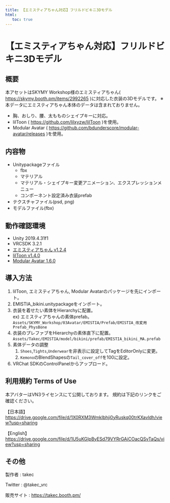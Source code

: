 ```yaml
---
title: 【エミスティアちゃん対応】フリルドビキニ3Dモデル
html:
   toc: true
---
```


# 【エミスティアちゃん対応】フリルドビキニ3Dモデル

## 概要
本アセットはSKYMY Workshop様のエミスティアちゃん( https://skymy.booth.pm/items/2992265 )に対応した衣装の3Dモデルです。
※本データにエミスティアちゃん本体のデータは含まれておりません。

* 胸、おしり、腰、太もものシェイプキーに対応。
* lilToon ( https://github.com/lilxyzw/lilToon )を使用。
* Modular Avatar ( https://github.com/bdunderscore/modular-avatar/releases )を使用。

## 内容物
* Unitypackageファイル
  * fbx
  * マテリアル
  * マテリアル・シェイプキー変更アニメーション、エクスプレッションメニュー
  * コンポーネント設定済み衣装prefab
* テクスチャファイル(psd, png)
* モデルファイル(fbx)

## 動作確認環境
* Unity 2019.4.31f1
* VRCSDK 3.2.1
* [エミスティアちゃん v1.2.4](https://skymy.booth.pm/items/2992265)
* [lilToon v1.4.0](https://lilxyzw.github.io/lilToon/#/)
* [Modular Avatar 1.6.0](https://modular-avatar.nadena.dev/ja/)

## 導入方法
1. lilToon, エミスティアちゃん, Modular Avatarのパッケージを先にインポート。
2. EMISTIA_bikini.unitypackageをインポート。
3. 衣装を着せたい素体をHierarchyに配置。  
   ex) エミスティアちゃんの素体prefab。  
   `Assets/SKYMY_Workshop/03Avatar/EMISTIA/Prefab/EMISTIA_改変用Prefab_PhysBone`
4. 衣装のプレファブをHierarchyの素体直下に配置。
   `Assets/Takec/EMISTIA/model/bikini/prefab/EMISTIA_bikini_MA.prefab`
5. 素体データの調整
   1. `Shoes`,`Tights`,`Underwear`を非表示に設定してTagをEditorOnlyに変更。
   2. `Kemono`のBlendShapesの`Tail_cover_off`を100に設定。
6. VRChat SDKのControlPanelからアップロード。

## 利用規約 Terms of Use
本アバターはVN3ライセンスにて公開しております。
規約は下記のリンクをご確認ください。

【日本語】<br>
https://drive.google.com/file/d/1X0RXM3WmkIbhji0yRuskq00trKXavldh/view?usp=sharing

【English】<br>
https://drive.google.com/file/d/1U5uKGIpByESd79VYRrGAiCOacQSvTaQs/view?usp=sharing

## その他
製作者
: takec

Twitter
: @takec_vrc

販売サイト
: https://takec.booth.pm/
